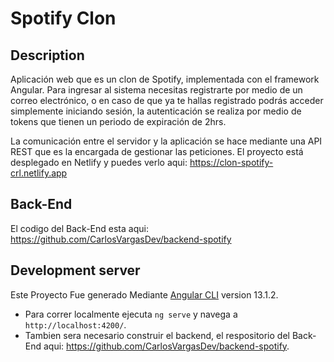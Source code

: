 # Spotify Clon


## Description

Aplicación web que es un clon de Spotify, implementada con el framework Angular. Para ingresar al sistema necesitas registrarte por medio de un correo electrónico, o en caso de que ya te hallas registrado podrás acceder simplemente iniciando sesión, la autenticación se realiza por medio de tokens que tienen un periodo de expiración de 2hrs.

La comunicación entre el servidor y la aplicación se hace mediante una API REST que es
la encargada de gestionar las peticiones. El proyecto está desplegado en Netlify y puedes verlo aqui:
 https://clon-spotify-crl.netlify.app


## Back-End
El codigo del Back-End esta aqui: https://github.com/CarlosVargasDev/backend-spotify


## Development server

Este Proyecto Fue generado Mediante [Angular CLI](https://github.com/angular/angular-cli) version 13.1.2.

- Para correr localmente ejecuta `ng serve` y navega a `http://localhost:4200/`.
- Tambien sera necesario construir el backend, el respositorio del Back-End aqui:  https://github.com/CarlosVargasDev/backend-spotify.

